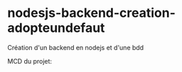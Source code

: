 # nodesjs-backend-creation-adopteundefaut
Création d'un backend en nodejs et d'une bdd

MCD du projet:

